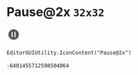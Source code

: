 # Pause@2x `32x32`
<img src="/img/Pause@2x.png" width=32 height=32>

``` CSharp
EditorGUIUtility.IconContent("Pause@2x")
```
```
-6401455712598504064
```
